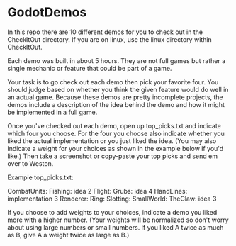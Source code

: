 # GodotDemos

In this repo there are 10 different demos for you to check out in the 
CheckItOut directory. If you are on linux, use the linux directory within 
CheckItOut.

Each demo was built in about 5 hours. They are not full games but rather a 
single mechanic or feature that could be part of a game.

Your task is to go check out each demo then pick your favorite four. You should 
judge based on whether you think the given feature would do well in an actual 
game. Because these demos are pretty incomplete projects, the demos include a 
description of the idea behind the demo and how it might be implemented in a 
full game.

Once you've checked out each demo, open up top_picks.txt and indicate which 
four you choose. For the four you choose also indicate whether you liked the 
actual implementation or you just liked the idea. (You may also indicate a 
weight for your choices as shown in the example below if you'd like.) Then take 
a screenshot or copy-paste your top picks and send em over to Weston.


Example top_picks.txt:

CombatUnits: 
Fishing: idea 2
Flight: 
Grubs: idea 4
HandLines: implementation 3
Renderer: 
Ring: 
Slotting: 
SmallWorld:
TheClaw: idea 3


If you choose to add weights to your choices, indicate a demo you liked more 
with a higher number. (Your weights will be normalized so don't worry about 
using large numbers or small numbers. If you liked A twice as much as B, give 
A a weight twice as large as B.)
